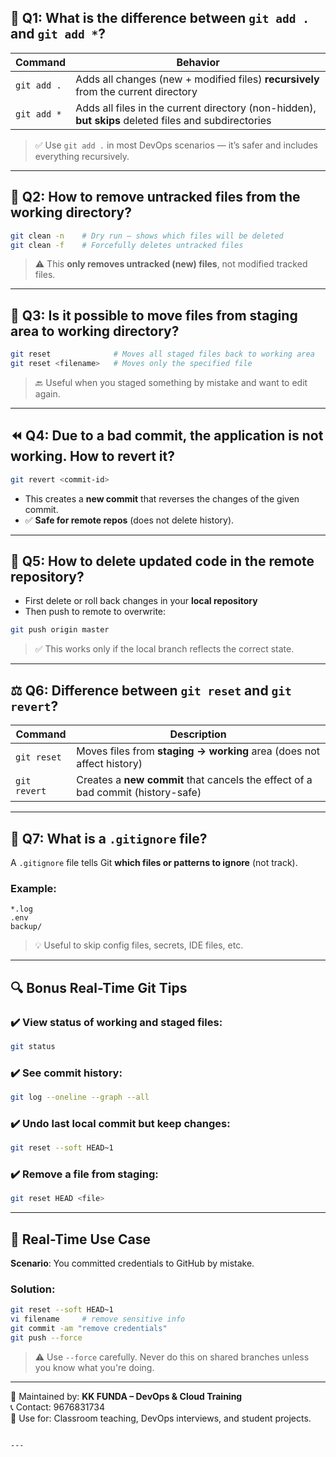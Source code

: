 ## 🔁 Q1: What is the difference between `git add .` and `git add *`?

| Command | Behavior |
|--------|----------|
| `git add .` | Adds all changes (new + modified files) **recursively** from the current directory |
| `git add *` | Adds all files in the current directory (non-hidden), **but skips** deleted files and subdirectories |

> ✅ Use `git add .` in most DevOps scenarios — it’s safer and includes everything recursively.

---

## 🧹 Q2: How to remove **untracked files** from the working directory?

```bash
git clean -n    # Dry run – shows which files will be deleted
git clean -f    # Forcefully deletes untracked files
```

> ⚠️ This **only removes untracked (new) files**, not modified tracked files.

---

## 🔄 Q3: Is it possible to move files from staging area to working directory?

```bash
git reset              # Moves all staged files back to working area
git reset <filename>   # Moves only the specified file
```

> 🔙 Useful when you staged something by mistake and want to edit again.

---

## ⏪ Q4: Due to a bad commit, the application is not working. How to revert it?

```bash
git revert <commit-id>
```

- This creates a **new commit** that reverses the changes of the given commit.
- ✅ **Safe for remote repos** (does not delete history).

---

## 🚫 Q5: How to delete updated code in the **remote repository**?

- First delete or roll back changes in your **local repository**
- Then push to remote to overwrite:

```bash
git push origin master
```

> ✅ This works only if the local branch reflects the correct state.

---

## ⚖️ Q6: Difference between `git reset` and `git revert`?

| Command | Description |
|---------|-------------|
| `git reset` | Moves files from **staging → working** area (does not affect history) |
| `git revert` | Creates a **new commit** that cancels the effect of a bad commit (history-safe) |

---

## 🚫 Q7: What is a `.gitignore` file?

A `.gitignore` file tells Git **which files or patterns to ignore** (not track).

### Example:
```
*.log
.env
backup/
```

> 💡 Useful to skip config files, secrets, IDE files, etc.

---

## 🔍 Bonus Real-Time Git Tips

### ✔️ View status of working and staged files:
```bash
git status
```

### ✔️ See commit history:
```bash
git log --oneline --graph --all
```

### ✔️ Undo last local commit but keep changes:
```bash
git reset --soft HEAD~1
```

### ✔️ Remove a file from staging:
```bash
git reset HEAD <file>
```

---

## 💼 Real-Time Use Case

**Scenario**: You committed credentials to GitHub by mistake.

### Solution:
```bash
git reset --soft HEAD~1
vi filename     # remove sensitive info
git commit -am "remove credentials"
git push --force
```

> ⚠️ Use `--force` carefully. Never do this on shared branches unless you know what you're doing.

---

📘 Maintained by: **KK FUNDA – DevOps & Cloud Training**  
📞 Contact: 9676831734  
📂 Use for: Classroom teaching, DevOps interviews, and student projects.

```

---

